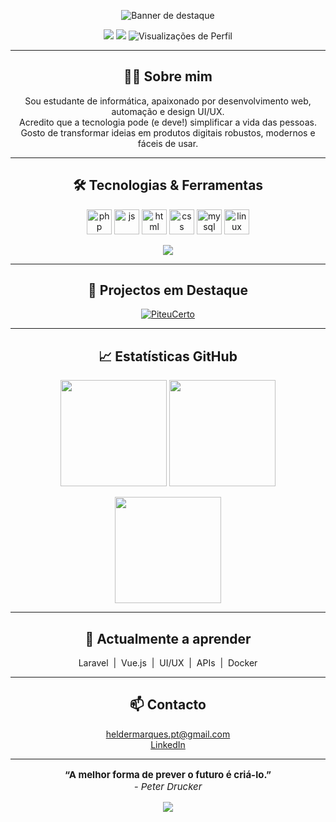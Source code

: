 <!-- Banner de destaque -->
<p align="center">
  <img src="https://capsule-render.vercel.app/api?type=waving&color=gradient&height=170&section=header&text=Olá,%20eu%20sou%20o%20Helder%20Marques!&fontSize=36&fontAlignY=40&desc=Full%20Stack%20Developer%20%7C%20Criador%20de%20Soluções%20Digitais&descSize=18" alt="Banner de destaque"/>
</p>

<p align="center">
  <a href="mailto:eldergaw@gmail.com"><img src="https://img.shields.io/badge/email-heldermarques.pt@gmail.com-8A2BE2?style=flat-square&logo=gmail" /></a>
  <a href="https://www.linkedin.com/in/heldermarquespt" target="_blank"><img src="https://img.shields.io/badge/LinkedIn-HelderMarques-0A66C2?style=flat-square&logo=linkedin" /></a>
  <img src="https://komarev.com/ghpvc/?username=0Trapz&color=blueviolet" alt="Visualizações de Perfil"/>
</p>

---

<h2 align="center">👨‍💻 Sobre mim</h2>

<p align="center">
Sou estudante de informática, apaixonado por desenvolvimento web, automação e design UI/UX.<br>
Acredito que a tecnologia pode (e deve!) simplificar a vida das pessoas.<br>
Gosto de transformar ideias em produtos digitais robustos, modernos e fáceis de usar.
</p>

---

<h2 align="center">🛠️ Tecnologias & Ferramentas</h2>
<p align="center">
  <img src="https://cdn.jsdelivr.net/gh/devicons/devicon/icons/php/php-original.svg" height="40" alt="php"/>
  <img src="https://cdn.jsdelivr.net/gh/devicons/devicon/icons/javascript/javascript-plain.svg" height="40" alt="js"/>
  <img src="https://cdn.jsdelivr.net/gh/devicons/devicon/icons/html5/html5-original.svg" height="40" alt="html"/>
  <img src="https://cdn.jsdelivr.net/gh/devicons/devicon/icons/css3/css3-original.svg" height="40" alt="css"/>
  <img src="https://cdn.jsdelivr.net/gh/devicons/devicon/icons/mysql/mysql-original.svg" height="40" alt="mysql"/>
  <img src="https://cdn.jsdelivr.net/gh/devicons/devicon/icons/linux/linux-original.svg" height="40" alt="linux"/>
</p>
<p align="center">
  <img src="https://skillicons.dev/icons?i=php,js,html,css,mysql,linux" />
</p>

---

<h2 align="center">🚀 Projectos em Destaque</h2>

<p align="center">
  <a href="https://github.com/0Trapz/PiteuCerto">
    <img src="https://github-readme-stats.vercel.app/api/pin/?username=0Trapz&repo=PiteuCerto&theme=tokyonight" alt="PiteuCerto"/>
  </a>
</p>

---

<h2 align="center">📈 Estatísticas GitHub</h2>

<p align="center">
  <img src="https://github-readme-stats.vercel.app/api?username=0Trapz&show_icons=true&theme=tokyonight&hide=prs" height="170"/>
  <img src="https://github-readme-stats.vercel.app/api/top-langs/?username=0Trapz&layout=compact&langs_count=8&theme=tokyonight" height="170"/>
</p>
<p align="center">
  <img src="https://streak-stats.demolab.com/?user=0Trapz&theme=tokyonight&hide_border=true&date_format=j%20M%5B%20Y%5D" height="170"/>
</p>

---

<h2 align="center">🌱 Actualmente a aprender</h2>

<p align="center">
  Laravel &nbsp;|&nbsp; Vue.js &nbsp;|&nbsp; UI/UX &nbsp;|&nbsp; APIs &nbsp;|&nbsp; Docker
</p>

---

<h2 align="center">📫 Contacto</h2>

<p align="center">
  <a href="mailto:heldermarques.pt@gmail.com">heldermarques.pt@gmail.com</a> <br>
  <a href="https://www.linkedin.com/in/heldermarquespt" target="_blank">LinkedIn</a>
</p>

---

<p align="center" style="font-size:15px">
  <b>“A melhor forma de prever o futuro é criá-lo.”</b>
  <br>
  <i>- Peter Drucker</i>
</p>

<p align="center">
  <img src="https://capsule-render.vercel.app/api?type=waving&color=gradient&height=100&section=footer"/>
</p>
